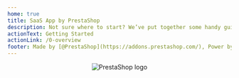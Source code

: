 ```yaml
---
home: true
title: SaaS App by PrestaShop
description: Not sure where to start? We’ve put together some handy guides and reference documentation you can use to start building a SaaS App Module for PrestaShop.
actionText: Getting Started
actionLink: /0-overview
footer: Made by [@PrestaShop](https://addons.prestashop.com/), Power by [vuepress](https://github.com/vuejs/vuepress).
---
```


<div style="text-align: center;">
  <img alt="PrestaShop logo" src="/assets/images/common/logo.png" style="max-width: 300px;"></img>
</div>
